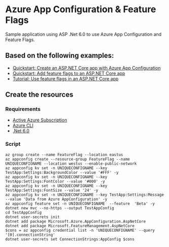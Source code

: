 # Azure App Configuration & Feature Flags
Sample application using ASP .Net 6.0 to use Azure App Configuration and Feature Flags.

## Based on the following examples:
- [Quickstart: Create an ASP.NET Core app with Azure App Configuration](https://docs.microsoft.com/en-us/azure/azure-app-configuration/quickstart-aspnet-core-app?tabs=core5x)
- [Quickstart: Add feature flags to an ASP.NET Core app](https://docs.microsoft.com/en-us/azure/azure-app-configuration/quickstart-feature-flag-aspnet-core?tabs=core5x)
- [Tutorial: Use feature flags in an ASP.NET Core app](https://docs.microsoft.com/en-us/azure/azure-app-configuration/use-feature-flags-dotnet-core?tabs=core5x)

## Create the resources
### Requirements
- [Active Azure Subscription](https://azure.microsoft.com/en-us/free/)
- [Azure CLI](https://docs.microsoft.com/en-us/cli/azure/install-azure-cli)
- [.Net 6.0](https://dotnet.microsoft.com/download)



### Script
```pwsh
az group create --name FeatureFlag --location eastus
az appconfig create --resource-group FeatureFlag --name UNIQUECONFIGNAME --location westus --enable-public-network
az appconfig kv set -n UNIQUECONFIGNAME --key TestApp:Settings:BackgroundColor --value '#FFF' -y
az appconfig kv set -n UNIQUECONFIGNAME --key TestApp:Settings:FontColor --value '#000' -y
az appconfig kv set -n UNIQUECONFIGNAME --key TestApp:Settings:FontSize --value '24' -y
az appconfig kv set -n UNIQUECONFIGNAME --key TestApp:Settings:Message --value 'Data from Azure AppConfiguration' -y
az appconfig feature set -n UNIQUECONFIGNAME  --feature  'Beta' -y
dotnet new mvc --no-https --output TestAppConfig
cd TestAppConfig
dotnet user-secrets init
dotnet add package Microsoft.Azure.AppConfiguration.AspNetCore
dotnet add package Microsoft.FeatureManagement.AspNetCore
$cons = az appconfig credential list -n 'UNIQUECONFIGNAME' --query '[0].connectionString'
dotnet user-secrets set ConnectionStrings:AppConfig $cons
```